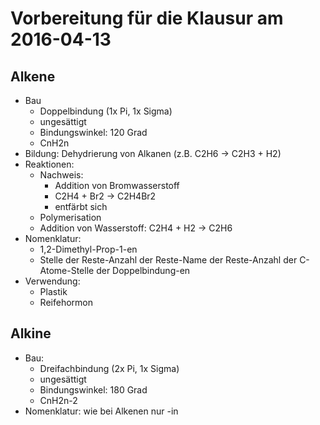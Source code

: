 # Vorbereitung für die Klausur am 2016-04-13

## Alkene

- Bau
  - Doppelbindung (1x Pi, 1x Sigma)
  - ungesättigt
  - Bindungswinkel: 120 Grad
  - CnH2n
- Bildung: Dehydrierung von Alkanen (z.B. C2H6 -> C2H3 + H2)
- Reaktionen:
  - Nachweis:
    - Addition von Bromwasserstoff
    - C2H4 + Br2 -> C2H4Br2
    - entfärbt sich
  - Polymerisation
  - Addition von Wasserstoff: C2H4 + H2 -> C2H6
- Nomenklatur:
  - 1,2-Dimethyl-Prop-1-en
  - Stelle der Reste-Anzahl der Reste-Name der Reste-Anzahl der C-Atome-Stelle der Doppelbindung-en
- Verwendung:
  - Plastik
  - Reifehormon

## Alkine
- Bau:
  - Dreifachbindung (2x Pi, 1x Sigma)
  - ungesättigt
  - Bindungswinkel: 180 Grad
  - CnH2n-2
- Nomenklatur: wie bei Alkenen nur -in